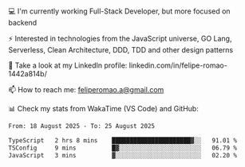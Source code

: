 💻 I'm currently working Full-Stack Developer, but more focused on backend

⚡ Interested in technologies from the JavaScript universe, GO Lang, Serverless, Clean Architecture, DDD, TDD and other design patterns

👥 Take a look at my LinkedIn profile: linkedin.com/in/felipe-romao-1442a814b/

📫 How to reach me: feliperomao.a@gmail.com

📊 Check my stats from WakaTime (VS Code) and GitHub:

<!--START_SECTION:waka-->

```txt
From: 18 August 2025 - To: 25 August 2025

TypeScript   2 hrs 8 mins    ██████████████████████▓░░   91.01 %
TSConfig     9 mins          █▓░░░░░░░░░░░░░░░░░░░░░░░   06.79 %
JavaScript   3 mins          ▓░░░░░░░░░░░░░░░░░░░░░░░░   02.20 %
```

<!--END_SECTION:waka-->
